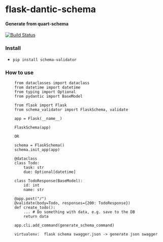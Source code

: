 flask-dantic-schema
============

#### Generate from quart-schema

[![Build Status](https://app.travis-ci.com/huangxiaohen2738/flask-dantic-schema.svg?branch=main)](https://app.travis-ci.com/huangxiaohen2738/flask-dantic-schema)



### Install

 - `pip install schema-validator`

### How to use

```
    from dataclasses import dataclass
    from datetime import datetime
    from typing import Optional
    from pydantic import BaseModel

    from flask import Flask
    from schema_validator import FlaskSchema, validate

    app = Flask(__name__)
    
    FlaskSchema(app)
    
    OR
    
    schema = FlaskSchema()
    schema.init_app(app)

    @dataclass
    class Todo:
        task: str
        due: Optional[datetime]

    class TodoResponse(BaseModel):
        id: int
        name: str

    @app.post("/")
    @validate(body=Todo, responses={200: TodoResponse})
    def create_todo():
        ... # Do something with data, e.g. save to the DB
        return data
       
    app.cli.add_command(generate_schema_command)
    
    virtualenv:  flask schema swagger.json -> generate json swagger
```
